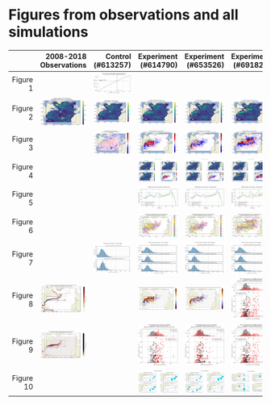 # Figures from observations and all simulations
|                         |2008-2018 Observations|Control (#613257)     |Experiment (#614790)  |Experiment (#653526)  |Experiment (#691822)  |Experiment (#711242)  |
|------------------------:|---------------------:|---------------------:|---------------------:|---------------------:|---------------------:|---------------------:|
|                 Figure 1||![](https://raw.githubusercontent.com/euroargodev/VirtualFleet_GulfStream/main/img/Optimal-Control-(%23613257)-N159.png)|||||
|                 Figure 2|![](https://raw.githubusercontent.com/euroargodev/VirtualFleet_GulfStream/main/img/Simulation-Profile-Density-2008-2018-Observations.png)|![](https://raw.githubusercontent.com/euroargodev/VirtualFleet_GulfStream/main/img/Simulation-Profile-Density-N159-Control-(%23613257).png)|![](https://raw.githubusercontent.com/euroargodev/VirtualFleet_GulfStream/main/img/Simulation-Profile-Density-N159-Experiment-(%23614790).png)|![](https://raw.githubusercontent.com/euroargodev/VirtualFleet_GulfStream/main/img/Simulation-Profile-Density-N159-Experiment-(%23653526).png)|![](https://raw.githubusercontent.com/euroargodev/VirtualFleet_GulfStream/main/img/Simulation-Profile-Density-N159-Experiment-(%23691822).png)|![](https://raw.githubusercontent.com/euroargodev/VirtualFleet_GulfStream/main/img/Simulation-Profile-Density-N159-Experiment-(%23711242).png)|
|                 Figure 3||![](https://raw.githubusercontent.com/euroargodev/VirtualFleet_GulfStream/main/img/Simulation-Profile-Density-N159-Control-(%23613257)-vs-2008-2018-Observations.png)|![](https://raw.githubusercontent.com/euroargodev/VirtualFleet_GulfStream/main/img/Simulation-Profile-Density-N159-Experiment-(%23614790)-vs-Control-(%23613257).png)|![](https://raw.githubusercontent.com/euroargodev/VirtualFleet_GulfStream/main/img/Simulation-Profile-Density-N159-Experiment-(%23653526)-vs-Control-(%23613257).png)|![](https://raw.githubusercontent.com/euroargodev/VirtualFleet_GulfStream/main/img/Simulation-Profile-Density-N159-Experiment-(%23691822)-vs-Control-(%23613257).png)|![](https://raw.githubusercontent.com/euroargodev/VirtualFleet_GulfStream/main/img/Simulation-Profile-Density-N159-Experiment-(%23711242)-vs-Control-(%23613257).png)|
|                 Figure 4|||![](https://raw.githubusercontent.com/euroargodev/VirtualFleet_GulfStream/main/img/Simulation-Profile-Density-N159-Experiment-(%23614790)-vs-Control-(%23613257)-details.png)|![](https://raw.githubusercontent.com/euroargodev/VirtualFleet_GulfStream/main/img/Simulation-Profile-Density-N159-Experiment-(%23653526)-vs-Control-(%23613257)-details.png)|![](https://raw.githubusercontent.com/euroargodev/VirtualFleet_GulfStream/main/img/Simulation-Profile-Density-N159-Experiment-(%23691822)-vs-Control-(%23613257)-details.png)|![](https://raw.githubusercontent.com/euroargodev/VirtualFleet_GulfStream/main/img/Simulation-Profile-Density-N159-Experiment-(%23711242)-vs-Control-(%23613257)-details.png)|
|                 Figure 5|||![](https://raw.githubusercontent.com/euroargodev/VirtualFleet_GulfStream/main/img/Simulation-Profile-Density-N159-Experiment-(%23614790)-vs-Control-(%23613257)-zonal-mean.png)|![](https://raw.githubusercontent.com/euroargodev/VirtualFleet_GulfStream/main/img/Simulation-Profile-Density-N159-Experiment-(%23653526)-vs-Control-(%23613257)-zonal-mean.png)|![](https://raw.githubusercontent.com/euroargodev/VirtualFleet_GulfStream/main/img/Simulation-Profile-Density-N159-Experiment-(%23691822)-vs-Control-(%23613257)-zonal-mean.png)|![](https://raw.githubusercontent.com/euroargodev/VirtualFleet_GulfStream/main/img/Simulation-Profile-Density-N159-Experiment-(%23711242)-vs-Control-(%23613257)-zonal-mean.png)|
|                 Figure 6|||![](https://raw.githubusercontent.com/euroargodev/VirtualFleet_GulfStream/main/img/Simulation-Profile-Density-N159-Experiment-(%23614790)-vs-Control-(%23613257)-relative.png)|![](https://raw.githubusercontent.com/euroargodev/VirtualFleet_GulfStream/main/img/Simulation-Profile-Density-N159-Experiment-(%23653526)-vs-Control-(%23613257)-relative.png)|![](https://raw.githubusercontent.com/euroargodev/VirtualFleet_GulfStream/main/img/Simulation-Profile-Density-N159-Experiment-(%23691822)-vs-Control-(%23613257)-relative.png)|![](https://raw.githubusercontent.com/euroargodev/VirtualFleet_GulfStream/main/img/Simulation-Profile-Density-N159-Experiment-(%23711242)-vs-Control-(%23613257)-relative.png)|
|                 Figure 7||![](https://raw.githubusercontent.com/euroargodev/VirtualFleet_GulfStream/main/img/Simulation-Profile-Density-Hist-N159-Control-(%23613257)-details.png)|![](https://raw.githubusercontent.com/euroargodev/VirtualFleet_GulfStream/main/img/Simulation-Profile-Density-Hist-N159-Experiment-(%23614790)-vs-Control-(%23613257)-details.png)|![](https://raw.githubusercontent.com/euroargodev/VirtualFleet_GulfStream/main/img/Simulation-Profile-Density-Hist-N159-Experiment-(%23653526)-vs-Control-(%23613257)-details.png)|![](https://raw.githubusercontent.com/euroargodev/VirtualFleet_GulfStream/main/img/Simulation-Profile-Density-Hist-N159-Experiment-(%23691822)-vs-Control-(%23613257)-details.png)|![](https://raw.githubusercontent.com/euroargodev/VirtualFleet_GulfStream/main/img/Simulation-Profile-Density-Hist-N159-Experiment-(%23711242)-vs-Control-(%23613257)-details.png)|
|                 Figure 8|![](https://raw.githubusercontent.com/euroargodev/VirtualFleet_GulfStream/main/img/AVISO-SPEED.png)||![](https://raw.githubusercontent.com/euroargodev/VirtualFleet_GulfStream/main/img/Simulation-Profile-Density-EKE-N159-Experiment-(%23614790)-vs-Control-(%23613257).png)|![](https://raw.githubusercontent.com/euroargodev/VirtualFleet_GulfStream/main/img/Simulation-Profile-Density-EKE-N159-Experiment-(%23653526)-vs-Control-(%23613257).png)|![](https://raw.githubusercontent.com/euroargodev/VirtualFleet_GulfStream/main/img/Simulation-Profile-Density-EKE-N159-Experiment-(%23691822)-vs-Control-(%23613257).png)|![](https://raw.githubusercontent.com/euroargodev/VirtualFleet_GulfStream/main/img/Simulation-Profile-Density-EKE-N159-Experiment-(%23711242)-vs-Control-(%23613257).png)|
|                 Figure 9|![](https://raw.githubusercontent.com/euroargodev/VirtualFleet_GulfStream/main/img/AVISO-EKE.png)||![](https://raw.githubusercontent.com/euroargodev/VirtualFleet_GulfStream/main/img/Simulation-Profile-Density-EKE-Hist-N159-Experiment-(%23614790)-vs-Control-(%23613257).png)|![](https://raw.githubusercontent.com/euroargodev/VirtualFleet_GulfStream/main/img/Simulation-Profile-Density-EKE-Hist-N159-Experiment-(%23653526)-vs-Control-(%23613257).png)|![](https://raw.githubusercontent.com/euroargodev/VirtualFleet_GulfStream/main/img/Simulation-Profile-Density-EKE-Hist-N159-Experiment-(%23691822)-vs-Control-(%23613257).png)|![](https://raw.githubusercontent.com/euroargodev/VirtualFleet_GulfStream/main/img/Simulation-Profile-Density-EKE-Hist-N159-Experiment-(%23711242)-vs-Control-(%23613257).png)|
|                Figure 10|||![](https://raw.githubusercontent.com/euroargodev/VirtualFleet_GulfStream/main/img/Simulation-Float-flux-counts-N159-Experiment-(%23614790)-details.png)|![](https://raw.githubusercontent.com/euroargodev/VirtualFleet_GulfStream/main/img/Simulation-Float-flux-counts-N159-Experiment-(%23653526)-details.png)|![](https://raw.githubusercontent.com/euroargodev/VirtualFleet_GulfStream/main/img/Simulation-Float-flux-counts-N159-Experiment-(%23691822)-details.png)|![](https://raw.githubusercontent.com/euroargodev/VirtualFleet_GulfStream/main/img/Simulation-Float-flux-counts-N159-Experiment-(%23711242)-details.png)|
